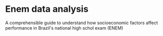 # Enem data analysis

A comprehensible guide to understand how socioeconomic factors affect performance in Brazil's national high schol exam (ENEM) 
